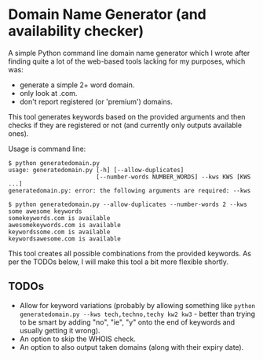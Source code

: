 # Domain Name Generator (and availability checker)

A simple Python command line domain name generator which I wrote after finding quite a lot of the web-based tools lacking for my purposes, which was:

 * generate a simple 2+ word domain.
 * only look at .com.
 * don't report registered (or 'premium') domains.

This tool generates keywords based on the provided arguments and then checks if they are registered or not (and currently only outputs available ones).
 
Usage is command line:

```
$ python generatedomain.py
usage: generatedomain.py [-h] [--allow-duplicates]
                         [--number-words NUMBER_WORDS] --kws KWS [KWS ...]
generatedomain.py: error: the following arguments are required: --kws

$ python generatedomain.py --allow-duplicates --number-words 2 --kws some awesome keywords
somekeywords.com is available
awesomekeywords.com is available
keywordssome.com is available
keywordsawesome.com is available

```

This tool creates all possible combinations from the provided keywords. As per the TODOs below, I will make this tool a bit more flexible shortly.

## TODOs

 * Allow for keyword variations (probably by allowing something like `python generatedomain.py --kws tech,techno,techy kw2 kw3` - better than trying to be smart by adding "no", "ie", "y" onto the end of keywords and usually getting it wrong).
 * An option to skip the WHOIS check.
 * An option to also output taken domains (along with their expiry date).